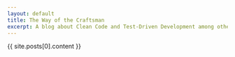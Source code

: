 ```yaml
---
layout:	default
title: The Way of the Craftsman
excerpt: A blog about Clean Code and Test-Driven Development among other stuff
---
```


{{ site.posts[0].content }}

